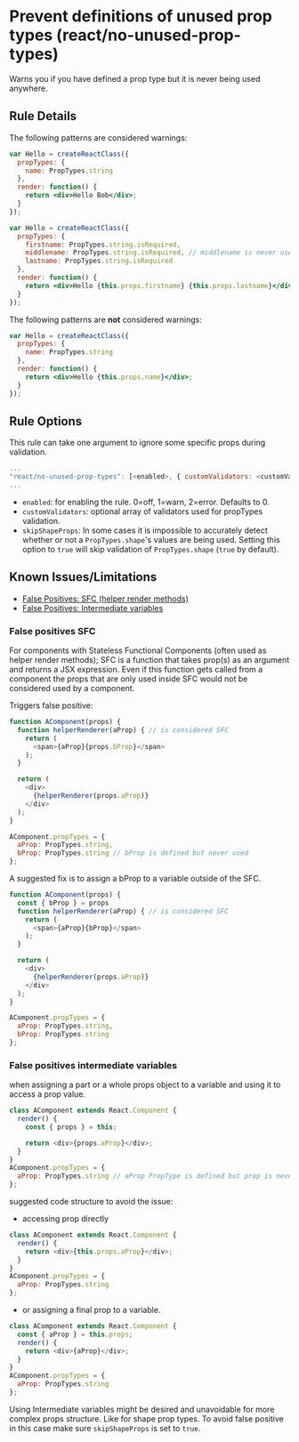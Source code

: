 # Prevent definitions of unused prop types (react/no-unused-prop-types)

Warns you if you have defined a prop type but it is never being used anywhere.

## Rule Details

The following patterns are considered warnings:

```jsx
var Hello = createReactClass({
  propTypes: {
    name: PropTypes.string
  },
  render: function() {
    return <div>Hello Bob</div>;
  }
});

var Hello = createReactClass({
  propTypes: {
    firstname: PropTypes.string.isRequired,
    middlename: PropTypes.string.isRequired, // middlename is never used below
    lastname: PropTypes.string.isRequired
  },
  render: function() {
    return <div>Hello {this.props.firstname} {this.props.lastname}</div>;
  }
});
```

The following patterns are **not** considered warnings:

```jsx
var Hello = createReactClass({
  propTypes: {
    name: PropTypes.string
  },
  render: function() {
    return <div>Hello {this.props.name}</div>;
  }
});
```

## Rule Options

This rule can take one argument to ignore some specific props during validation.

```js
...
"react/no-unused-prop-types": [<enabled>, { customValidators: <customValidator>, skipShapeProps: <skipShapeProps> }]
...
```

* `enabled`: for enabling the rule. 0=off, 1=warn, 2=error. Defaults to 0.
* `customValidators`: optional array of validators used for propTypes validation.
* `skipShapeProps`: In some cases it is impossible to accurately detect whether or not a `PropTypes.shape`'s values are being used. Setting this option to `true` will skip validation of `PropTypes.shape` (`true` by default).

## Known Issues/Limitations

- [False Positives: SFC (helper render methods)](#false-positives-sfc)
- [False Positives: Intermediate variables](#false-positives-intermediate-variables)

### False positives SFC
For components with Stateless Functional Components (often used as helper render methods);
SFC is a function that takes prop(s) as an argument and returns a JSX expression.
Even if this function gets called from a component the props that are only used inside SFC would not be considered used by a component.

Triggers false positive:
```js
function AComponent(props) {
  function helperRenderer(aProp) { // is considered SFC
    return (
      <span>{aProp}{props.bProp}</span>
    );
  }

  return (
    <div>
      {helperRenderer(props.aProp)}
    </div>
  );
}

AComponent.propTypes = {
  aProp: PropTypes.string,
  bProp: PropTypes.string // bProp is defined but never used
};
```
A suggested fix is to assign a bProp to a variable outside of the SFC.

```js
function AComponent(props) {
  const { bProp } = props
  function helperRenderer(aProp) { // is considered SFC
    return (
      <span>{aProp}{bProp}</span>
    );
  }

  return (
    <div>
      {helperRenderer(props.aProp)}
    </div>
  );
}

AComponent.propTypes = {
  aProp: PropTypes.string,
  bProp: PropTypes.string
};
```

### False positives intermediate variables
when assigning a part or a whole props object to a variable and using it to access a prop value.

```js
class AComponent extends React.Component {
  render() {
    const { props } = this;

    return <div>{props.aProp}</div>;
  }
}
AComponent.propTypes = {
  aProp: PropTypes.string // aProp PropType is defined but prop is never used
};
```

suggested code structure to avoid the issue:

- accessing prop directly
```js
class AComponent extends React.Component {
  render() {
    return <div>{this.props.aProp}</div>;
  }
}
AComponent.propTypes = {
  aProp: PropTypes.string
};
```

- or assigning a final prop to a variable.

```js
class AComponent extends React.Component {
  const { aProp } = this.props;
  render() {
    return <div>{aProp}</div>;
  }
}
AComponent.propTypes = {
  aProp: PropTypes.string
};
```

Using Intermediate variables might be desired and unavoidable for more complex props structure.
Like for shape prop types. To avoid false positive in this case make sure `skipShapeProps` is set to `true`.
